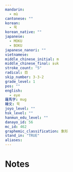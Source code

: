 ```yaml
---
mandarin:
  - mù
cantonese: ""
korean:
  - 목
korean_native: ""
japanese:
  - MOKU
  - BOKU
japanese_nanori: ""
vietnamese:
middle_chinese_initial: m
middle_chinese_final: ɨuk
stroke_count: "5"
radical: 目
skip_number: 3-3-2
grade_level: 1
pos: ""
english:
  - eye
羅馬字: mug
韓文: 묵
joyo_level: ""
hsk_level: ""
hanmun_edu_level: ""
danayo_id: 56
mc_id: 462
graphemic_classification: 象形
stand_in: "TRUE"
aliases:
---
```


# Notes
